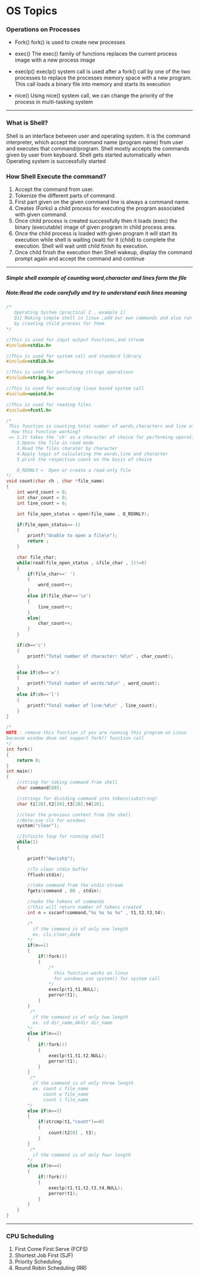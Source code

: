 # OS Topics
### Operations on Processes
  - Fork() 
    fork() is used to create new processes

  - exec()
  The exec() family of functions replaces the current process image with a new process
image
  - execlp()
  execlp() system call is used after a fork() call by one of the two processes to replace the
processes memory space with a new program. This call loads a binary file into memory and
starts its execution

  - nice()
     Using nice() system call, we can change the priority of the process in multi-tasking
system
---
### What is Shell? 
Shell is an interface between user and operating system. It is the command interpreter, which
accept the command name (program name) from user and executes that command/program.
Shell mostly accepts the commands given by user from keyboard. Shell gets started
automatically when Operating system is successfully started
 
### How Shell Execute the command?
1. Accept the command from user.
2. Tokenize the different parts of command.
3. First part given on the given command line is always a command name.
4. Creates (Forks) a child process for executing the program associated with given command.
5. Once child process is created successfully then it loads (exec) the binary (executable) image
of given program in child process area.
6. Once the child process is loaded with given program it will start its execution while shell is
waiting (wait) for it (child) to complete the execution. Shell will wait until child finish its
execution.
7. Once child finish the execution then Shell wakeup, display the command prompt again and
accept the command and continue
---
##### Simple shell example of counting word,character and lines form the file 
##### Note:Read the code carefully and try to understand each lines meaning 

```c
/*
   Operating System (practical 2 , example 1)
   Q1] Making simple shell in linux ,add our own commands and also run system commands 
   by creating child process for them 
*/

//This is used for input output functions,and stream
#include<stdio.h>

//This is used for system call and standard library
#include<stdlib.h>

//This is used for performing strings operations 
#include<string.h>

//This is used for executing linux based system call 
#include<unistd.h>

//This is used for reading files 
#include<fcntl.h>

/*
 This function is counting total number of words,characters and line of the file
  How this function working?
 => 1.It takes the 'ch' as a character of choice for performing operations on file 
    2.Opens the file in read mode 
    3.Read the files charater by character 
    4.Apply logic of calculating the words,line and character
    5.print the respective count on the basis of choice 

    O_RDONLY =  Open or create a read-only file
*/
void count(char ch , char *file_name)
{
    int word_count = 0;
    int char_count = 0;
    int line_count = 0;

    int file_open_status = open(file_name , O_RDONLY); 

    if(file_open_status==-1)
    {
        printf("Unable to open a file\n");
        return ;
    }

    char file_char;
    while(read(file_open_status , &file_char , 1)!=0)
    {
        if(file_char==' ')
        {
            word_count++;
        }
        else if(file_char=='\n')
        {
            line_count++;
        }
        else{
            char_count++;
        }
    }

    if(ch=='c')
    {
        printf("Total number of character: %d\n" , char_count);

    }
    else if(ch=='w')
    {
        printf("Total number of words:%d\n" , word_count);
    }
    else if(ch=='l')
    {
        printf("Total number of line:%d\n" , line_count);
    }
}

/*
NOTE : remove this function if you are running this program on Linux
because window dose not support fork() function call
*/
int fork()
{
    return 0;
}
int main()
{
    //string for taking command from shell
    char command[80];

    //strings for dividing command into tokens(substring)
    char t1[20],t2[20],t3[20],t4[20];

    //clear the previous content from the shell
    //Note:use cls for windows
    system("clear");

    //Infinite loop for running shell
    while(1)
    {
        
        printf("Harish$");

        //To clear stdin buffer
        fflush(stdin);

        //take command from the stdin stream
        fgets(command , 80 , stdin);

        //make the tokens of commands
        //this will return number of tokens created 
        int n = sscanf(command,"%s %s %s %s" , t1,t2,t3,t4);

        /*
          if the command is of only one length
          ex. cls,clear,date
        */
        if(n==1)
        {   
            if(!fork())
            {
                /*
                  this function works on linux 
                  for windows use system() for system call
                */ 
                execlp(t1,t1,NULL);
                perror(t1);
            }
        }
         /*
          if the command is of only two length
          ex. cd dir_name,mkdir dir_name
        */
        else if(n==2)
        {
            if(!fork())
            {
                execlp(t1,t1,t2,NULL);
                perror(t1);
            }
        }
         /*
          if the command is of only three length
          ex. count c file_name
              count w file_name
              count l file_name
        */
        else if(n==3)
        {
            if(strcmp(t1,"count")==0)
            {
                count(t2[0] , t3);
            }
        }
         /*
          if the command is of only four length
        */
        else if(n==4)
        {
            if(!fork())
            {
                execlp(t1,t1,t2,t3,t4,NULL);
                perror(t1);
            }
        }
    }
}
```
----
### CPU Scheduling
  1) First Come First Serve (FCFS)
  2) Shortest Job First (SJF)
  3) Priority Scheduling
  4) Round Robin Scheduling (RR)
